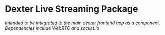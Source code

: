 # **Dexter Live Streaming Package**

*Intended to be integrated to the main dexter frontend app as a component. Dependencies include WebRTC and socket.io*

